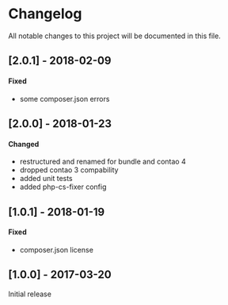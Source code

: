# Changelog
All notable changes to this project will be documented in this file.

## [2.0.1] - 2018-02-09

#### Fixed
* some composer.json errors

## [2.0.0] - 2018-01-23

#### Changed
* restructured and renamed for bundle and contao 4
* dropped contao 3 compability
* added unit tests
* added php-cs-fixer config

## [1.0.1] - 2018-01-19

#### Fixed
* composer.json license

## [1.0.0] - 2017-03-20

Initial release